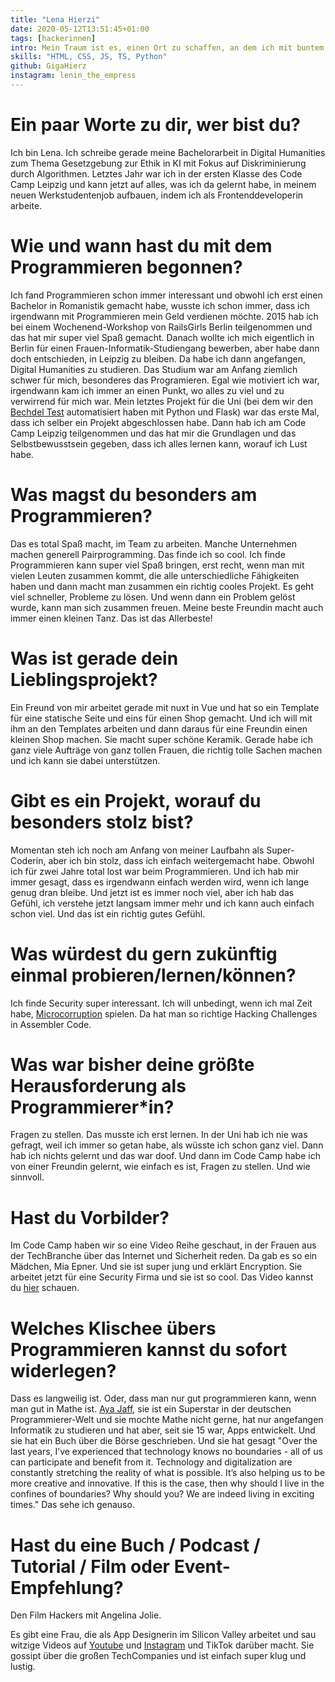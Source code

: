 ```yaml
---
title: "Lena Hierzi"
date: 2020-05-12T13:51:45+01:00
tags: [hackerinnen]
intro: Mein Traum ist es, einen Ort zu schaffen, an dem ich mit buntem Make-up, passenden Nägeln und Trainingsanzug sein werde, Cocktails mixend, während ich Lieder der großartigsten Frauen der letzten 50 Jahre spiele und Tag und Nacht code. Mit meinen Freundinnen. Und italienischem Essen. 
skills: "HTML, CSS, JS, TS, Python"
github: GigaHierz
instagram: lenin_the_empress
---
```


# Ein paar Worte zu dir, wer bist du?

Ich bin Lena. Ich schreibe gerade meine Bachelorarbeit in Digital Humanities zum Thema Gesetzgebung zur Ethik in KI mit Fokus auf Diskriminierung durch Algorithmen. Letztes Jahr war ich in der ersten Klasse des Code Camp Leipzig und kann jetzt auf alles, was ich da gelernt habe, in meinem neuen Werkstudentenjob aufbauen, indem ich als Frontenddeveloperin arbeite.

# Wie und wann hast du mit dem Programmieren begonnen?

Ich fand Programmieren schon immer interessant und obwohl ich erst einen Bachelor in Romanistik gemacht habe, wusste ich schon immer, dass ich irgendwann mit Programmieren mein Geld verdienen möchte. 2015 hab ich bei einem Wochenend-Workshop von RailsGirls Berlin teilgenommen und das hat mir super viel Spaß gemacht. Danach wollte ich mich eigentlich in Berlin für einen Frauen-Informatik-Studiengang bewerben, aber habe dann doch entschieden, in Leipzig zu bleiben. Da habe ich dann angefangen, Digital Humanities zu studieren. Das Studium war am Anfang ziemlich schwer für mich, besonderes das Programieren. Egal wie motiviert ich war, irgendwann kam ich immer an einen Punkt, wo alles zu viel und zu verwirrend für mich war. Mein letztes Projekt für die Uni (bei dem wir den [Bechdel Test](https://en.wikipedia.org/wiki/Bechdel_test) automatisiert haben mit Python und Flask) war das erste Mal, dass ich selber ein Projekt abgeschlossen habe. Dann hab ich am Code Camp Leipzig teilgenommen und das hat mir die Grundlagen und das Selbstbewusstsein gegeben, dass ich alles lernen kann, worauf ich Lust habe. 

# Was magst du besonders am Programmieren?

Das es total Spaß macht, im Team zu arbeiten. Manche Unternehmen machen generell Pairprogramming. Das finde ich so cool. Ich finde Programmieren kann super viel Spaß bringen, erst recht, wenn man mit vielen Leuten zusammen kommt, die alle unterschiedliche Fähigkeiten haben und dann macht man zusammen ein richtig cooles Projekt. Es geht viel schneller, Probleme zu lösen. Und wenn dann ein Problem gelöst wurde, kann man sich zusammen freuen. Meine beste Freundin macht auch immer einen kleinen Tanz. Das ist das Allerbeste!

# Was ist gerade dein Lieblingsprojekt?

Ein Freund von mir arbeitet gerade mit nuxt in Vue und hat so ein Template für eine statische Seite und eins für einen Shop gemacht. Und ich will mit ihm an den Templates arbeiten und dann daraus für eine Freundin einen kleinen Shop machen. Sie macht super schöne Keramik. Gerade habe ich ganz viele Aufträge von ganz tollen Frauen, die richtig tolle Sachen machen und ich kann sie dabei unterstützen. 

# Gibt es ein Projekt, worauf du besonders stolz bist?

Momentan steh ich noch am Anfang von meiner Laufbahn als Super-Coderin, aber ich bin stolz, dass ich einfach weitergemacht habe. Obwohl ich für zwei Jahre total lost war beim Programmieren. Und ich hab mir immer gesagt, dass es irgendwann einfach werden wird, wenn ich lange genug dran bleibe. Und jetzt ist es immer noch viel, aber ich hab das Gefühl, ich verstehe jetzt langsam immer mehr und ich kann auch einfach schon viel. Und das ist ein richtig gutes Gefühl.

# Was würdest du gern zukünftig einmal probieren/lernen/können?

Ich finde Security super interessant. Ich will unbedingt, wenn ich mal Zeit habe, [Microcorruption](https://microcorruption.com/about) spielen. Da hat man so richtige Hacking Challenges in Assembler Code.

# Was war bisher deine größte Herausforderung als Programmierer\*in?

Fragen zu stellen. Das musste ich erst lernen. In der Uni hab ich nie was gefragt, weil ich immer so getan habe, als wüsste ich schon ganz viel. Dann hab ich nichts gelernt und das war doof. Und dann im Code Camp habe ich von einer Freundin gelernt, wie einfach es ist, Fragen zu stellen. Und wie sinnvoll.

# Hast du Vorbilder?

Im Code Camp haben wir so eine Video Reihe geschaut, in der Frauen aus der TechBranche über das Internet und Sicherheit reden. Da gab es so ein Mädchen, Mia Epner. Und sie ist super jung und erklärt Encryption. Sie arbeitet jetzt für eine Security Firma und sie ist so cool. Das Video kannst du [hier](https://www.youtube.com/watch?v=ZghMPWGXexs) schauen. 

# Welches Klischee übers Programmieren kannst du sofort widerlegen?

Dass es langweilig ist. Oder, dass man nur gut programmieren kann, wenn man gut in Mathe ist. [Aya Jaff](https://www.instagram.com/ayawashingherhands/), sie ist ein Superstar in der deutschen Programmierer-Welt und sie mochte Mathe nicht gerne, hat nur angefangen Informatik zu studieren und hat aber, seit sie 15 war, Apps entwickelt. Und sie hat ein Buch über die Börse geschrieben. Und sie hat gesagt "Over the last years, I’ve experienced that technology knows no boundaries - all of us can participate and benefit from it. Technology and digitalization are constantly stretching the reality of what is possible. It’s also helping us to be more creative and innovative. If this is the case, then why should I live in the confines of boundaries? Why should you? We are indeed living in exciting times." Das sehe ich genauso.

# Hast du eine Buch / Podcast / Tutorial / Film oder Event-Empfehlung?

Den Film Hackers mit Angelina Jolie. 

Es gibt eine Frau, die als App Designerin im Silicon Valley arbeitet und sau witzige Videos auf [Youtube](https://www.youtube.com/c/designalily) und [Instagram](https://www.instagram.com/designalily/) und TikTok darüber macht. Sie gossipt über die großen TechCompanies und ist einfach super klug und lustig. 
